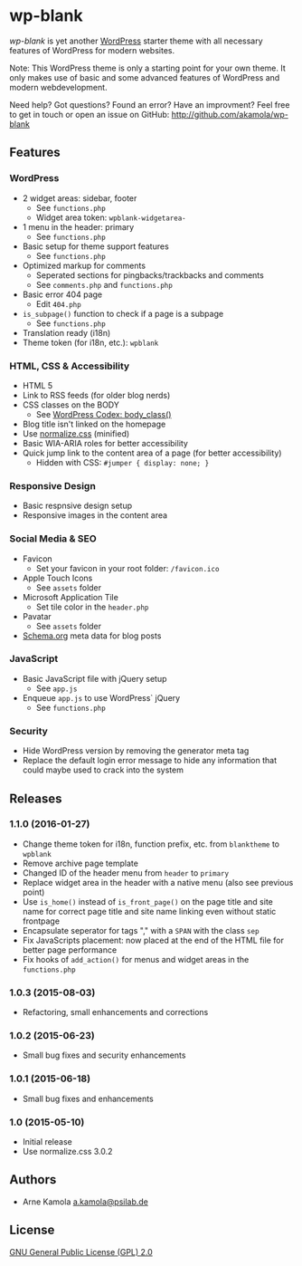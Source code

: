 # wp-blank

*wp-blank* is yet another [WordPress](http://wordpress.org) starter theme with all necessary features of WordPress for modern websites.

Note: This WordPress theme is only a starting point for your own theme. It only makes use of basic and some advanced features of WordPress and modern webdevelopment.

Need help? Got questions? Found an error? Have an improvment? Feel free to get in touch or open an issue on GitHub: http://github.com/akamola/wp-blank

## Features

### WordPress

- 2 widget areas: sidebar, footer
  - See `functions.php`
  - Widget area token: `wpblank-widgetarea-`
- 1 menu in the header: primary
  - See `functions.php`
- Basic setup for theme support features
  - See `functions.php`
- Optimized markup for comments
  - Seperated sections for pingbacks/trackbacks and comments
  - See `comments.php` and `functions.php`
- Basic error 404 page
  - Edit `404.php`
- `is_subpage()` function to check if a page is a subpage
  - See `functions.php`
- Translation ready (i18n)
- Theme token (for i18n, etc.): `wpblank`

### HTML, CSS & Accessibility

- HTML 5
- Link to RSS feeds (for older blog nerds)
- CSS classes on the BODY
  - See [WordPress Codex: body_class()](https://codex.wordpress.org/Function_Reference/body_class)
- Blog title isn't linked on the homepage
- Use [normalize.css](http://necolas.github.io/normalize.css/) (minified)
- Basic WIA-ARIA roles for better accessibility
- Quick jump link to the content area of a page (for better accessibility)
  - Hidden with CSS: `#jumper { display: none; }`

### Responsive Design

- Basic respnsive design setup
- Responsive images in the content area

### Social Media & SEO

- Favicon
  - Set your favicon in your root folder: `/favicon.ico`
- Apple Touch Icons
  - See `assets` folder
- Microsoft Application Tile
  - Set tile color in the `header.php`
- Pavatar
  - See `assets` folder
- [Schema.org](http://schema.org/) meta data for blog posts

### JavaScript

- Basic JavaScript file with jQuery setup
  - See `app.js`
- Enqueue `app.js` to use WordPress` jQuery
  - See `functions.php`

### Security

- Hide WordPress version by removing the generator meta tag
- Replace the default login error message to hide any information that could maybe used to crack into the system

## Releases

### 1.1.0 (2016-01-27)

- Change theme token for i18n, function prefix, etc. from `blanktheme` to `wpblank`
- Remove archive page template
- Changed ID of the header menu from `header` to `primary`
- Replace widget area in the header with a native menu (also see previous point)
- Use `is_home()` instead of `is_front_page()` on the page title and site name for correct page title and site name linking even without static frontpage
- Encapsulate seperator for tags "," with a `SPAN` with the class `sep`
- Fix JavaScripts placement: now placed at the end of the HTML file for better page performance
- Fix hooks of `add_action()` for menus and widget areas in the `functions.php`

### 1.0.3 (2015-08-03)

- Refactoring, small enhancements and corrections

### 1.0.2 (2015-06-23)

- Small bug fixes and security enhancements

### 1.0.1 (2015-06-18)

- Small bug fixes and enhancements

### 1.0 (2015-05-10)

- Initial release
- Use normalize.css 3.0.2

## Authors

- Arne Kamola <a.kamola@psilab.de>

## License

[GNU General Public License (GPL) 2.0](http://www.gnu.org/licenses/gpl-2.0.html)